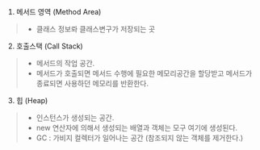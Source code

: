1. 메서드 영역 (Method Area)
> - 클래스 정보롸 클래스변구가 저장되는 곳

2. 호출스택 (Call Stack)
> - 메서드의 작업 공간.
> - 메서드가 호출되면 메서드 수행에 필요한 메모리공간을 할당받고 메서드가 종료되면 사용하던 메모리를 반환한다.

3. 힙 (Heap)
> - 인스턴스가 생성되는 공간.
> - new 연산자에 의해서 생성되는 배열과 객체는 모구 여기에 생성된다.
> - GC : 가비지 컬렉터가 일어나는 공간 (참조되지 않는 객체를 제거한다.)
